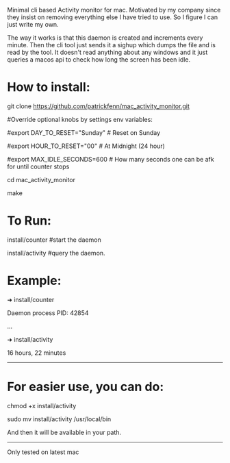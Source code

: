 Minimal cli based Activity monitor for mac. Motivated by my company since they insist on removing everything else I have tried to use. So I figure I can just write my own.

The way it works is that this daemon is created and increments every minute. Then the cli tool just sends it a sighup which dumps the file and is read by the tool. It doesn't read anything about any windows and it just queries a macos api to check how long the screen has been idle.


# How to install:

git clone https://github.com/patrickfenn/mac_activity_monitor.git

#Override optional knobs by settings env variables:

#export DAY_TO_RESET="Sunday" # Reset on Sunday

#export HOUR_TO_RESET="00" # At Midnight (24 hour)

#export MAX_IDLE_SECONDS=600 # How many seconds one can be afk for until counter stops

cd mac_activity_monitor

make

# To Run:


install/counter #start the daemon

install/activity #query the daemon.

# Example:

➜  install/counter

Daemon process PID: 42854

...

➜  install/activity

16 hours, 22 minutes

---

# For easier use, you can do:

chmod +x install/activity

sudo mv install/activity /usr/local/bin

And then it will be available in your path.

---

Only tested on latest mac
